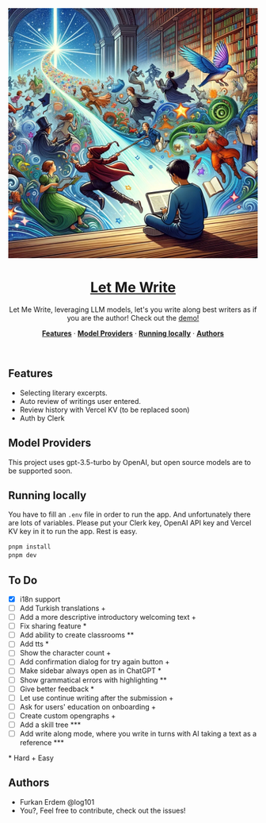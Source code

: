 <a href="https://letmewrite.vercel.app/">
  <img alt="Project cover photo" src="assets/images/let-me-write-cover.webp">
  <h1 align="center">Let Me Write</h1>
</a>

<p align="center">
  Let Me Write, leveraging LLM models, let's you write along best writers as if you are the author! Check out the <a href="https://letmewrite.vercel.app/">demo!</a>
</p>

<p align="center">
  <a href="#features"><strong>Features</strong></a> ·
  <a href="#model-providers"><strong>Model Providers</strong></a> ·
  <a href="#running-locally"><strong>Running locally</strong></a> ·
  <a href="#authors"><strong>Authors</strong></a>
</p>
<br/>

## Features

- Selecting literary excerpts.
- Auto review of writings user entered.
- Review history with Vercel KV (to be replaced soon)
- Auth by Clerk

## Model Providers

This project uses gpt-3.5-turbo by OpenAI, but open source models are to be supported soon.

## Running locally

You have to fill an `.env` file in order to run the app. And unfortunately there are lots of variables. Please put your Clerk key, OpenAI API key and Vercel KV key in it to run the app. Rest is easy.

```bash
pnpm install
pnpm dev
```

## To Do

- [x] i18n support
- [ ] Add Turkish translations +
- [ ] Add a more descriptive introductory welcoming text +
- [ ] Fix sharing feature *
- [ ] Add ability to create classrooms **
- [ ] Add tts *
- [ ] Show the character count +
- [ ] Add confirmation dialog for try again button +
- [ ] Make sidebar always open as in ChatGPT *
- [ ] Show grammatical errors with highlighting **
- [ ] Give better feedback *
- [ ] Let use continue writing after the submission +
- [ ] Ask for users' education on onboarding +
- [ ] Create custom opengraphs +
- [ ] Add a skill tree ***
- [ ] Add write along mode, where you write in turns with AI taking a text as a reference ***

\* Hard
\+ Easy

## Authors

- Furkan Erdem @log101
- You?, Feel free to contribute, check out the issues!
